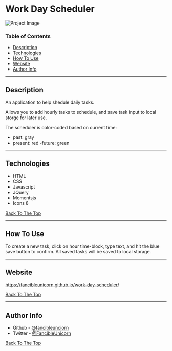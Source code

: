 # Work Day Scheduler

![Project Image](/assets/projectimage.jpg)

### Table of Contents
- [Description](#description)
- [Technologies](#technologies)
- [How To Use](#how-to-use)
- [Website](#website)
- [Author Info](#author-info)

---

## Description

An application to help shedule daily tasks.

Allows you to add hourly tasks to schedule, and save task input to local storge for later use.

The scheduler is color-coded based on current time:

- past: gray
- present: red
-future: green

---

## Technologies

- HTML
- CSS
- Javascript
- JQuery
- Momentsjs
- Icons 8


[Back To The Top](#work-day-scheduler)

---

## How To Use

To create a new task, click on hour time-block, type text, and hit the blue save button to confirm.  All saved tasks will be saved to local storage.

---

## Website

https://fancibleunicorn.github.io/work-day-scheduler/

[Back To The Top](#work-day-scheduler)

---

## Author Info

- Github -  [@fancibleunciorn](https://github.com/fancibleunicorn)
- Twitter - [@FancibleUnicorn](https://twitter.com/FancibleUnicorn)

[Back To The Top](#work-day-scheduler)
